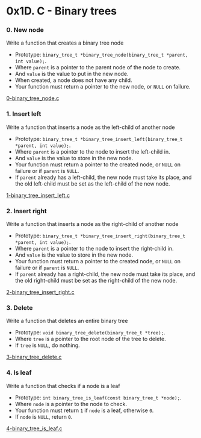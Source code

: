# 0x1D. C - Binary trees

### 0. New node

Write a function that creates a binary tree node

- Prototype: `binary_tree_t *binary_tree_node(binary_tree_t *parent, int value);`.
- Where `parent` is a pointer to the parent node of the node to create.
- And `value` is the value to put in the new node.
- When created, a node does not have any child.
- Your function must return a pointer to the new node, or `NULL` on failure.

[0-binary_tree_node.c](https://github.com/jcgonzalezb/binary_trees/blob/main/0-binary_tree_node.c)

### 1. Insert left

Write a function that inserts a node as the left-child of another node

- Prototype: `binary_tree_t *binary_tree_insert_left(binary_tree_t *parent, int value);`.
- Where `parent` is a pointer to the node to insert the left-child in.
- And `value` is the value to store in the new node.
- Your function must return a pointer to the created node, or `NULL` on failure or if `parent` is `NULL`.
- If `parent` already has a left-child, the new node must take its place, and the old left-child must be set as the left-child of the new node.

[1-binary_tree_insert_left.c](https://github.com/jcgonzalezb/binary_trees/blob/main/1-binary_tree_insert_left.c)

### 2. Insert right

Write a function that inserts a node as the right-child of another node

- Prototype: `binary_tree_t *binary_tree_insert_right(binary_tree_t *parent, int value);`.
- Where `parent` is a pointer to the node to insert the right-child in.
- And `value` is the value to store in the new node.
- Your function must return a pointer to the created node, or `NULL` on failure or if `parent` is `NULL`.
- If `parent` already has a right-child, the new node must take its place, and the old right-child must be set as the right-child of the new node.

[2-binary_tree_insert_right.c](https://github.com/jcgonzalezb/binary_trees/blob/main/2-binary_tree_insert_right.c)


### 3. Delete

Write a function that deletes an entire binary tree

- Prototype: `void binary_tree_delete(binary_tree_t *tree);`.
- Where `tree` is a pointer to the root node of the tree to delete.
- If `tree` is `NULL`, do nothing.

[3-binary_tree_delete.c](https://github.com/jcgonzalezb/binary_trees/blob/main/3-binary_tree_delete.c)

### 4. Is leaf

Write a function that checks if a node is a leaf

- Prototype: `int binary_tree_is_leaf(const binary_tree_t *node);`.
- Where `node` is a pointer to the node to check.
- Your function must return `1` if `node` is a leaf, otherwise `0`.
- If `node` is `NULL`, return `0`.

[4-binary_tree_is_leaf.c](https://github.com/jcgonzalezb/binary_trees/blob/main/4-binary_tree_is_leaf.c)

